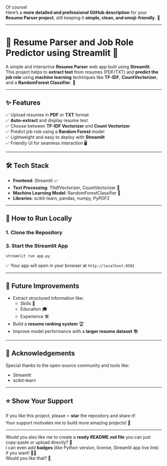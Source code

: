 Of course!  
Here’s a **more detailed and professional GitHub description** for your **Resume Parser project**, still keeping it **simple, clean, and emoji-friendly**. 🚀

---

# 📄 Resume Parser and Job Role Predictor using Streamlit 🚀

A simple and interactive **Resume Parser** web app built using **Streamlit**.  
This project helps to **extract text** from resumes (PDF/TXT) and **predict the job role** using **machine learning** techniques like **TF-IDF**, **CountVectorizer**, and a **RandomForest Classifier**. 🌟

---

## ✨ Features
✅ Upload resumes in **PDF** or **TXT** format  
✅ **Auto-extract** and display resume text  
✅ Choose between **TF-IDF Vectorizer** and **Count Vectorizer**  
✅ Predict job role using a **Random Forest** model  
✅ Lightweight and easy to deploy with **Streamlit**  
✅ Friendly UI for seamless interaction 🖥️  

---

## 🛠️ Tech Stack
- **Frontend**: Streamlit 📈
- **Text Processing**: TfidfVectorizer, CountVectorizer 📝
- **Machine Learning Model**: RandomForestClassifier 🌳
- **Libraries**: scikit-learn, pandas, numpy, PyPDF2

---

## 🚀 How to Run Locally

### 1. Clone the Repository

### 3. Start the Streamlit App
```bash
streamlit run app.py
```

✅ Your app will open in your browser at `http://localhost:8501`

---

## 📢 Future Improvements
- Extract structured information like:
  - Skills 💼
  - Education 🎓
  - Experience 🛠️
- Build a **resume ranking system** 🏆
- Improve model performance with a **larger resume dataset** 📚


---

## 🙌 Acknowledgements
Special thanks to the open-source community and tools like:
- Streamlit
- scikit-learn


---

## ⭐ Show Your Support
If you like this project, please ⭐ **star** the repository and share it!  
Your support motivates me to build more amazing projects! 💖

---

Would you also like me to create a **ready README.md file** you can just copy-paste or upload directly? 🚀  
I can even add **badges** (like Python version, license, Streamlit app live link) if you want! 🎯✨  
Would you like that? 🌟
